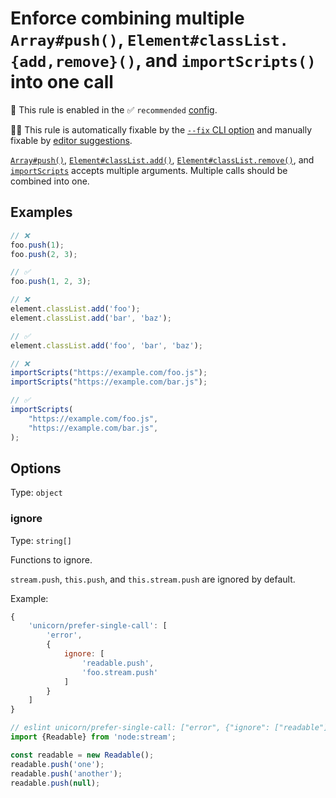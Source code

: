 # Enforce combining multiple `Array#push()`, `Element#classList.{add,remove}()`, and `importScripts()` into one call

💼 This rule is enabled in the ✅ `recommended` [config](https://github.com/sindresorhus/eslint-plugin-unicorn#recommended-config).

🔧💡 This rule is automatically fixable by the [`--fix` CLI option](https://eslint.org/docs/latest/user-guide/command-line-interface#--fix) and manually fixable by [editor suggestions](https://eslint.org/docs/latest/use/core-concepts#rule-suggestions).

<!-- end auto-generated rule header -->
<!-- Do not manually modify this header. Run: `npm run fix:eslint-docs` -->

[`Array#push()`](https://developer.mozilla.org/en-US/docs/Web/JavaScript/Reference/Global_Objects/Array/push), [`Element#classList.add()`](https://developer.mozilla.org/en-US/docs/Web/API/Element/classList), [`Element#classList.remove()`](https://developer.mozilla.org/en-US/docs/Web/API/Element/classList), and [`importScripts`](https://developer.mozilla.org/en-US/docs/Web/API/WorkerGlobalScope/importScripts) accepts multiple arguments. Multiple calls should be combined into one.

## Examples

```js
// ❌
foo.push(1);
foo.push(2, 3);

// ✅
foo.push(1, 2, 3);
```

```js
// ❌
element.classList.add('foo');
element.classList.add('bar', 'baz');

// ✅
element.classList.add('foo', 'bar', 'baz');
```

```js
// ❌
importScripts("https://example.com/foo.js");
importScripts("https://example.com/bar.js");

// ✅
importScripts(
	"https://example.com/foo.js",
	"https://example.com/bar.js",
);
```

## Options

Type: `object`

### ignore

Type: `string[]`

Functions to ignore.

`stream.push`, `this.push`, and `this.stream.push` are ignored by default.

Example:

```js
{
	'unicorn/prefer-single-call': [
		'error',
		{
			ignore: [
				'readable.push',
				'foo.stream.push'
			]
		}
	]
}
```

```js
// eslint unicorn/prefer-single-call: ["error", {"ignore": ["readable"]}]
import {Readable} from 'node:stream';

const readable = new Readable();
readable.push('one');
readable.push('another');
readable.push(null);
```
